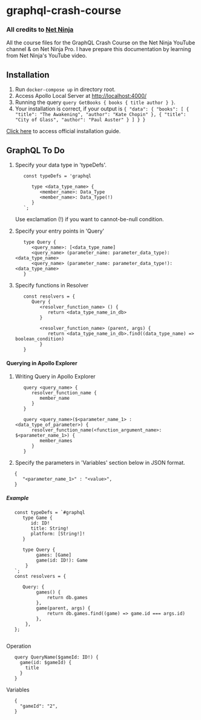 # graphql-crash-course
### All credits to [Net Ninja](https://www.youtube.com/watch?v=xMCnDesBggM&list=PL4cUxeGkcC9gUxtblNUahcsg0WLxmrK_y&index=1) 
All the course files for the GraphQL Crash Course on the Net Ninja YouTube channel &amp; on Net Ninja Pro.
I have prepare this documentation by learning from Net Ninja's YouTube video. 

## Installation 
1. Run ```docker-compose up``` in directory root. 
2. Access Apollo Local Server at [http://localhost:4000/](http://localhost:4000/)
3. Running the query ```query GetBooks {
   books {
   title
   author
   }
   }```.
4. Your installation is correct, if your output is ```{
   "data": {
   "books": [
   {
   "title": "The Awakening",
   "author": "Kate Chopin"
   },
   {
   "title": "City of Glass",
   "author": "Paul Auster"
   }
   ]
   }
   }```

[Click here](https://www.apollographql.com/docs/apollo-server/getting-started/) to access official installation guide.  

## GraphQL To Do
1. Specify your data type in 'typeDefs'.
   ```
      const typeDefs = 'graphql
      
         type <data_type_name> {
            <member_name>: Data_Type
            <member_name>: Data_Type(!)
         }
      `;
   ```
   Use exclamation (!) if you want to cannot-be-null condition.

2. Specify your entry points in 'Query'
      ```
         type Query {
            <query_name>: [<data_type_name]
            <query_name> (parameter_name: parameter_data_type): <data_type_name>
            <query_name> (parameter_name: parameter_data_type!): <data_type_name>
         } 
   
      ```
   
3. Specify functions in Resolver
   ```
      const resolvers = {
         Query { 
            <resolver_function_name> () {
               return <data_type_name_in_db>
            }
   
            <resolver_function_name> (parent, args) {
               return <data_type_name_in_db>.find((data_type_name) => boolean_condition)
            }
      }
   ```

#### Querying in Apollo Explorer

1. Writing Query in Apollo Explorer
   ```
      query <query_name> {
         resolver_function_name {
            member_name
         }
      }
      
      query <query_name>($<parameter_name_1> : <data_type_of_parameter>) {
         resolver_function_name(<function_argument_name>: $<parameter_name_1>) {
            member_names
         }
      }
   
   ```

2. Specify the parameters in 'Variables' section below in JSON format. 
```
   {
      "<parameter_name_1>" : "<value>",
   }

```

##### Example
```
   const typeDefs = `#graphql
      type Game {
         id: ID!
         title: String!
         platform: [String!]!
      }
      
      type Query {
           games: [Game]
           game(id: ID!): Game
       }
   `;
   const resolvers = {
   
      Query: {
           games() {
               return db.games
           },
           game(parent, args) {
               return db.games.find((game) => game.id === args.id)
           },
       },
   };
   
```
Operation
```
   query QueryName($gameId: ID!) {
     game(id: $gameId) {
       title
     }
   }
```
Variables
```
   {
     "gameId": "2",
   }
```
